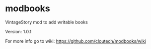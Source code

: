 # modbooks

VintageStory mod to add writable books

Version: 1.0.1

For more info go to wiki: https://github.com/cloutech/modbooks/wiki

